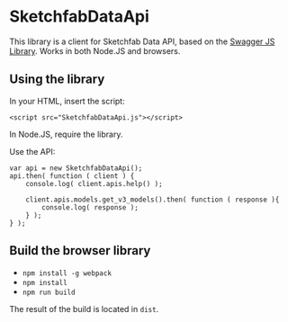 # SketchfabDataApi

This library is a client for Sketchfab Data API, based on the
[Swagger JS Library](https://github.com/swagger-api/swagger-js).
Works in both Node.JS and browsers.

## Using the library

In your HTML, insert the script:

```
<script src="SketchfabDataApi.js"></script>
```

In Node.JS, require the library.

Use the API:
```
var api = new SketchfabDataApi();
api.then( function ( client ) {
    console.log( client.apis.help() );

    client.apis.models.get_v3_models().then( function ( response ){
        console.log( response );
    } );
} );
```

## Build the browser library

* `npm install -g webpack`
* `npm install`
* `npm run build`

The result of the build is located in `dist`.

